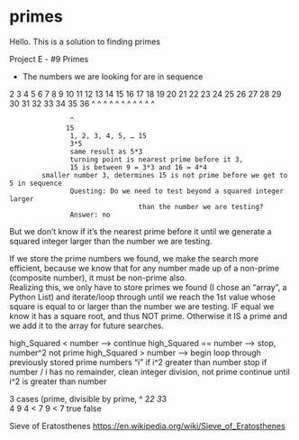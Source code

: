 # primes
Hello.
This is a solution to finding primes

Project E - #9 Primes

* The numbers we are looking for are in sequence

2 3 4 5 6 7 8 9 10 11 12 13 14 15 16 17 18 19 20 21 22 23 24 25 26 27 28 29 30 31 32 33 34 35 36
^ ^   ^   ^        ^      ^          ^     ^	         ^                  ^     ^

				   ^
				  15
				   1, 2, 3, 4, 5, … 15
				   3*5
				   same result as 5*3
				   turning point is nearest prime before it 3, 
				   15 is between 9 = 3*3 and 16 = 4*4
			smaller number 3, determines 15 is not prime before we get to 5 in sequence
				   Questing: Do we need to test beyond a squared integer larger 		
				                    than the number we are testing?
				   Answer: no
		 
But we don’t know if it’s the nearest prime before it until we generate a squared integer larger than the number we are testing.

If we store the prime numbers we found, we make the search more efficient, because we know that for any number made up of a non-prime (composite number), it must be non-prime also.  
Realizing this, we only have to store primes we found (I chose an “array”, a Python List) and iterate/loop through until we reach the 1st value whose square is equal to or larger than the number we are testing.  IF equal we know it has a square root, and thus NOT prime.   Otherwise it IS a prime and we add it to the array for future searches.

high_Squared < number  	  —>	continue
high_Squared == number   	—>	stop, number^2 not prime
high_Squared > number	    —>	begin loop through previously stored prime numbers “i”
	                    				if i^2 greater than number stop
			                  		  if number / i has no remainder, clean integer division, not prime
		                    			continue until i^2 is greater than number


3 cases (prime, divisible by prime,
               ^
          2*2     3*3                                     
          4        9
         4 < 7   9 < 7
         true    false
            


Sieve of Eratosthenes
https://en.wikipedia.org/wiki/Sieve_of_Eratosthenes
